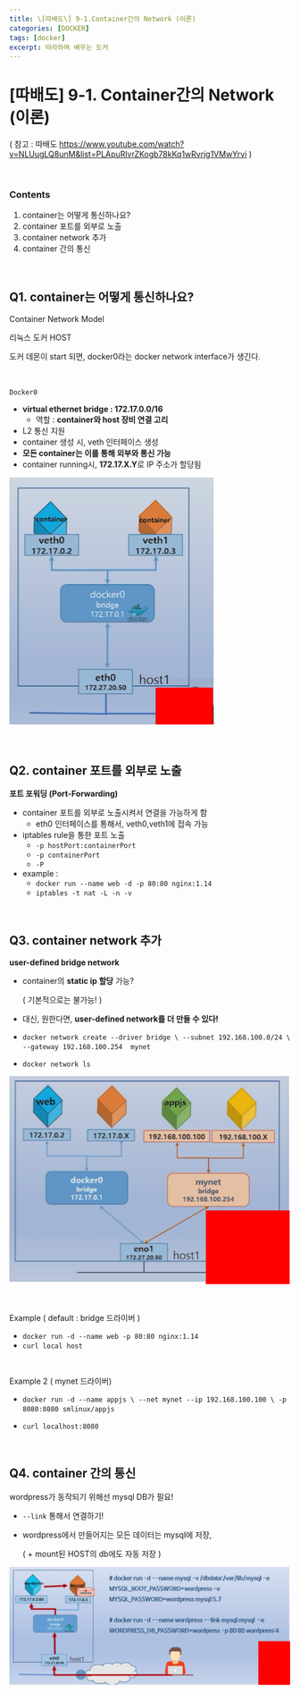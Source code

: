 ```yaml
---
title: \[따배도\] 9-1.Container간의 Network (이론)
categories: [DOCKER]
tags: [docker]
excerpt: 따라하며 배우는 도커
---
```


<script src="https://cdn.mathjax.org/mathjax/latest/MathJax.js?config=TeX-AMS-MML_HTMLorMML" type="text/javascript"></script>

# \[따배도] 9-1. Container간의 Network (이론)

( 참고 : 따배도 https://www.youtube.com/watch?v=NLUugLQ8unM&list=PLApuRlvrZKogb78kKq1wRvrjg1VMwYrvi )

<br>

### Contents

1. container는 어떻게 통신하나요?
2. container 포트를 외부로 노출
3. container network 추가
4. container 간의 통신

<br>

## Q1. container는 어떻게 통신하나요?

Container Network Model

리눅스 도커 HOST

도커 데몬이 start 되면, docker0라는 docker network interface가 생긴다.

<br>

`Docker0`

- **virtual ethernet bridge : 172.17.0.0/16**
  - 역할 : **container와 host 장비 연결 고리**
- L2 통신 지원
- container 생성 시, veth 인터페이스 생성
- **모든 container는 이를 통해 외부와 통신 가능**
- container running시, **172.17.X.Y**로 IP 주소가 할당됨

![figure2](/assets/img/docker/img138.png)

<br>

## Q2. container 포트를 외부로 노출

**포트 포워딩 (Port-Forwarding)**

- container 포트를 외부로 노출시켜서 연결을 가능하게 함
  - eth0 인터페이스를 통해서, veth0,veth1에 접속 가능
- iptables rule을 통한 포트 노출
  - `-p hostPort:containerPort`
  - `-p containerPort`
  - `-P`
- example :
  - `docker run --name web -d -p 80:80 nginx:1.14`
  - `iptables -t nat -L -n -v`

<br>



## Q3. container network 추가

**user-defined bridge network**

- container의 **static ip 할당** 가능?

  ( 기본적으로는 불가능! )

- 대신, 원한다면, **user-defined network를 더 만들 수 있다!**

- `docker network create --driver bridge \
  --subnet 192.168.100.0/24 \`
  `--gateway 192.168.100.254  mynet`

- `docker network ls`

![figure2](/assets/img/docker/img137.png)

<br>

Example ( default  : bridge 드라이버 )

- `docker run -d --name web -p 80:80 nginx:1.14`
- `curl local host`

<br>

Example 2 ( mynet 드라이버)

- `docker run -d --name appjs \
  --net mynet --ip 192.168.100.100 \
  -p 8080:8080 smlinux/appjs`

- `curl localhost:8080`

<br>

## Q4. container 간의 통신

wordpress가 동작되기 위해선 mysql DB가 필요!

- `--link` 통해서 연결하기!

- wordpress에서 만들어지는 모든 데이터는 mysql에 저장,

  ( + mount된 HOST의 db에도 자동 저장 )

![figure2](/assets/img/docker/img139.png)